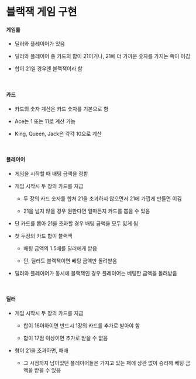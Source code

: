 # 블랙잭 게임 구현

#### 게임룰

- 딜러와 플레이어가 있음

- 딜러와 플레이어 중 카드의 합이 21이거나, 21에 더 가까운 숫자를 가지는 쪽이 이김

- 합이 21일 경우엔 블랙잭이라 함

<br>

#### 카드

- 카드의 숫자 계산은 카드 숫자를 기본으로 함

- Ace는 1 또는 11로 계산 가능

- King, Queen, Jack은 각각 10으로 계산

<br>

#### 플레이어

- 게임을 시작할 때 배팅 금액을 정함

- 게임 시작시 두 장의 카드를 지급

  - 두 장의 카드 숫자를 합쳐 21을 초과하지 않으면서 21에 가깝게 만들면 이김

  - 21을 넘지 않을 경우 원한다면 얼마든지 카드를 뽑을 수 있음

- 단 카드를 뽑아 21을 초과할 경우 배팅 금액을 모두 잃게 됨

- 첫 두장의 카드 합이 블랙잭

  - 배팅 금액의 1.5배를 딜러에게 받음
  
  - 단, 딜러도 블랙잭이면 베팅 금액만 돌려받음

- 딜러와 플레이어가 동시에 블랙잭인 경우 플레이어는 베팅한 금액을 돌려받음

<br>

#### 딜러

- 게임 시작시 두 장의 카드를 지급

  - 합이 16이하이면 반드시 1장의 카드를 추가로 받아야 함

  - 합이 17점 이상이면 추가로 받을 수 없음

- 합이 21을 초과하면, 패배

  - 그 시점까지 남아있던 플레이어들은 가지고 있는 패에 상관 없이 승리해 베팅 금액을 받을 수 있음
